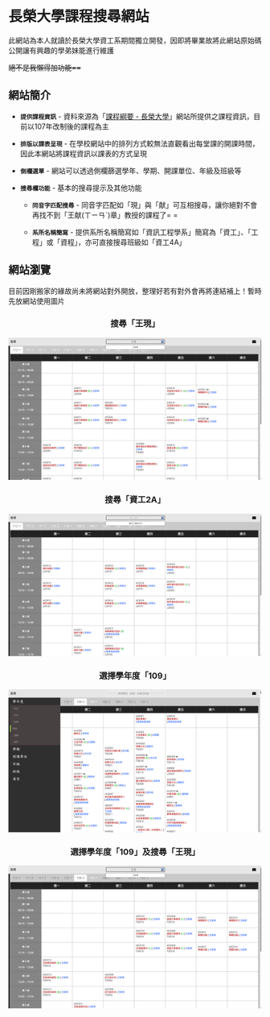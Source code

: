 # 長榮大學課程搜尋網站

此網站為本人就讀於長榮大學資工系期間獨立開發，因即將畢業故將此網站原始碼公開讓有興趣的學弟妹能進行維護

~~絕不是我懶得加功能==~~

## 網站簡介

  - **`提供課程資訊`** - 資料來源為「[課程綱要 - 長榮大學](https://eportal.cjcu.edu.tw/syllabus)」網站所提供之課程資訊，目前以107年改制後的課程為主

  - **`排版以課表呈現`** - 在學校網站中的排列方式較無法直觀看出每堂課的開課時間，因此本網站將課程資訊以課表的方式呈現

  - **`側欄選單`** - 網站可以透過側欄篩選學年、學期、開課單位、年級及班級等

  - **`搜尋欄功能`** - 基本的搜尋提示及其他功能
    - **`同音字匹配搜尋`** - 同音字匹配如「現」與「献」可互相搜尋，讓你絕對不會再找不到「王献(ㄒㄧㄢˋ)章」教授的課程了= =
    
    - **`系所名稱簡寫`** - 提供系所名稱簡寫如「資訊工程學系」簡寫為「資工」、「工程」或「資程」，亦可直接搜尋班級如「資工4A」

## 網站瀏覽

  目前因剛搬家的緣故尚未將網站對外開放，整理好若有對外會再將連結補上！暫時先放網站使用圖片

  <h3 style='text-align: center'>搜尋「王現」</h3>

  ![王現](./README/王現.png)


  <h3 style='text-align: center'>搜尋「資工2A」</h3>

  ![資工2A](./README/資工2A.png)


  <h3 style='text-align: center'>選擇學年度「109」</h3>

  ![109](./README/109.png)


  <h3 style='text-align: center'>選擇學年度「109」及搜尋「王現」</h3>

  ![109with王現](./README/109with王現.png)